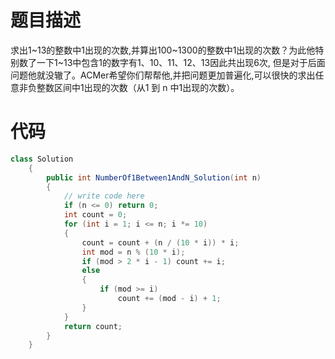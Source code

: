 # 题目描述
求出1~13的整数中1出现的次数,并算出100~1300的整数中1出现的次数？为此他特别数了一下1~13中包含1的数字有1、10、11、12、13因此共出现6次,
但是对于后面问题他就没辙了。ACMer希望你们帮帮他,并把问题更加普遍化,可以很快的求出任意非负整数区间中1出现的次数（从1 到 n 中1出现的次数）。
# 代码
```c#
class Solution
    {
        public int NumberOf1Between1AndN_Solution(int n)
        {
            // write code here
            if (n <= 0) return 0;
            int count = 0;
            for (int i = 1; i <= n; i *= 10)
            {
                count = count + (n / (10 * i)) * i;
                int mod = n % (10 * i);
                if (mod > 2 * i - 1) count += i;
                else
                {
                    if (mod >= i)
                        count += (mod - i) + 1;
                }
            }
            return count;            
        }
    }
```
